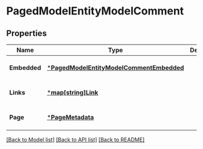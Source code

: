 # PagedModelEntityModelComment

## Properties
Name | Type | Description | Notes
------------ | ------------- | ------------- | -------------
**Embedded** | [***PagedModelEntityModelCommentEmbedded**](PagedModelEntityModelComment__embedded.md) |  | [optional] [default to null]
**Links** | [***map[string]Link**](map.md) |  | [optional] [default to null]
**Page** | [***PageMetadata**](PageMetadata.md) |  | [optional] [default to null]

[[Back to Model list]](../README.md#documentation-for-models) [[Back to API list]](../README.md#documentation-for-api-endpoints) [[Back to README]](../README.md)

